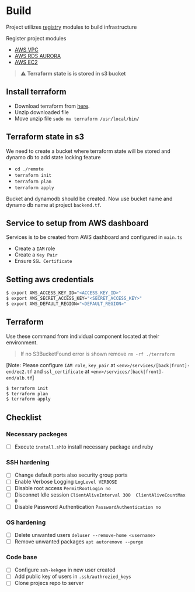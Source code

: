 # Build

Project utilizes [registry](https://registry.terraform.io/) modules to build infrastructure

Register project modules

* [AWS VPC](https://github.com/terraform-aws-modules/terraform-aws-vpc)
* [AWS RDS AURORA](https://github.com/terraform-aws-modules/terraform-aws-rds-aurora)
* [AWS EC2](https://github.com/terraform-aws-modules/terraform-aws-ec2-instance)


> :warning: **Terraform state is is stored in s3 bucket**


## Install terraform

* Download terraform from [here](https://www.terraform.io/downloads.html).
* Unzip downloaded file
* Move unzip file `sudo mv terraform /usr/local/bin/`

## Terraform state in s3
We need to create a bucket where terraform state will be stored
and dynamo db to add state locking feature
* `cd ./remote` 
* `terraform init`
* `terraform plan` 
* `terraform apply` 

Bucket and dynamodb should be created. Now use bucket name and dynamo db name at project `backend.tf`.


## Service to setup from AWS dashboard
Services is to be created from AWS dashboard and configured in `main.ts`
* Create a `IAM` role
* Create a `Key Pair` 
* Ensure `SSL Certificate` 


## Setting aws credentials

```sh
$ export AWS_ACCESS_KEY_ID="<ACCESS_KEY_ID>"
$ export AWS_SECRET_ACCESS_KEY="<SECRET_ACCESS_KEY>"
$ export AWS_DEFAULT_REGION="<DEFAULT_REGION>"
```

## Terraform

Use these command from individual component located at their environment.

> If no S3BucketFound error is shown remove `rm -rf ./terraform`

[Note: Please configure `IAM role`, `key_pair` at `<env>/services/[back|front]-end/ec2.tf` and `ssl_certificate` at `<env>/services/[back|front]-end/alb.tf`]
```sh
$ terraform init
$ terraform plan
$ terraform apply
```

## Checklist
### Necessary packeges
- [ ] Execute `install.sh`to install necessary package and ruby 

### SSH hardening
- [ ] Change default ports also security group ports
- [ ] Enable Verbose Logging `LogLevel VERBOSE`
- [ ] Disable root access `PermitRootLogin no`
- [ ] Disconnet Idle session `ClientAliveInterval 300  ClientAliveCountMax 0`
- [ ] Disable Password Authentication `PasswordAuthentication no`

### OS hardening

- [ ] Delete unwanted users `deluser --remove-home <username>`
- [ ] Remove unwanted packages `apt autoremove --purge`

### Code base
- [ ] Configure `ssh-kekgen` in new user created
- [ ] Add public key of users in `.ssh/authrozied_keys`
- [ ] Clone projecs repo to server  
